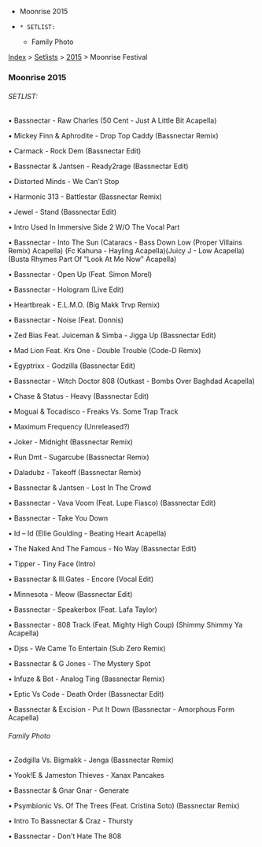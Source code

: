   * Moonrise 2015
  *     * SETLIST:
    * Family Photo

[Index](https://www.reddit.com/r/bassnectar/wiki/index) >
[Setlists](https://www.reddit.com/r/bassnectar/wiki/interactive/setlists) >
[2015](https://www.reddit.com/r/bassnectar/wiki/interactive/setlists/2015) >
Moonrise Festival

### Moonrise 2015

###### SETLIST:

• Bassnectar - Raw Charles (50 Cent - Just A Little Bit Acapella)

• Mickey Finn & Aphrodite - Drop Top Caddy (Bassnectar Remix)

• Carmack - Rock Dem (Bassnectar Edit)

• Bassnectar & Jantsen - Ready2rage (Bassnectar Edit)

• Distorted Minds - We Can't Stop

• Harmonic 313 - Battlestar (Bassnectar Remix)

• Jewel - Stand (Bassnectar Edit)

• Intro Used In Immersive Side 2 W/O The Vocal Part

• Bassnectar - Into The Sun (Cataracs - Bass Down Low (Proper Villains Remix)
Acapella) (Fc Kahuna - Hayling Acapella)(Juicy J - Low Acapella)(Busta Rhymes
Part Of "Look At Me Now" Acapella)

• Bassnectar - Open Up (Feat. Simon Morel)

• Bassnectar - Hologram (Live Edit)

• Heartbreak - E.L.M.O. (Big Makk Trvp Remix)

• Bassnectar - Noise (Feat. Donnis)

• Zed Bias Feat. Juiceman & Simba - Jigga Up (Bassnectar Edit)

• Mad Lion Feat. Krs One - Double Trouble (Code-D Remix)

• Egyptrixx - Godzilla (Bassnectar Edit)

• Bassnectar - Witch Doctor 808 (Outkast - Bombs Over Baghdad Acapella)

• Chase & Status - Heavy (Bassnectar Edit)

• Moguai & Tocadisco - Freaks Vs. Some Trap Track

• Maximum Frequency (Unreleased?)

• Joker - Midnight (Bassnectar Remix)

• Run Dmt - Sugarcube (Bassnectar Remix)

• Daladubz - Takeoff (Bassnectar Remix)

• Bassnectar & Jantsen - Lost In The Crowd

• Bassnectar - Vava Voom (Feat. Lupe Fiasco) (Bassnectar Edit)

• Bassnectar - Take You Down

• Id – Id (Ellie Goulding - Beating Heart Acapella)

• The Naked And The Famous - No Way (Bassnectar Edit)

• Tipper - Tiny Face (Intro)

• Bassnectar & Ill.Gates - Encore (Vocal Edit)

• Minnesota - Meow (Bassnectar Edit)

• Bassnectar - Speakerbox (Feat. Lafa Taylor)

• Bassnectar - 808 Track (Feat. Mighty High Coup) (Shimmy Shimmy Ya Acapella)

• Djss - We Came To Entertain (Sub Zero Remix)

• Bassnectar & G Jones - The Mystery Spot

• Infuze & Bot - Analog Ting (Bassnectar Remix)

• Eptic Vs Code - Death Order (Bassnectar Edit)

• Bassnectar & Excision - Put It Down (Bassnectar - Amorphous Form Acapella)

###### Family Photo

• Zodgilla Vs. Bigmakk - Jenga (Bassnectar Remix)

• Yook!E & Jameston Thieves - Xanax Pancakes

• Bassnectar & Gnar Gnar - Generate

• Psymbionic Vs. Of The Trees (Feat. Cristina Soto) (Bassnectar Remix)

• Intro To Bassnectar & Craz - Thursty

• Bassnectar - Don't Hate The 808

